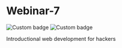 # Webinar-7

![Custom badge](https://img.shields.io/badge/NHC-N00B%20HACK3RS%20COMMUNITY-brightgreen?style=plastic&logo=appveyor?cacheSeconds=3600)
![Custom badge](https://img.shields.io/badge/NHC-Join%20Us-cyan?style=plastic&logo=appveyor?cacheSeconds=3600)

Introductional web development for hackers
